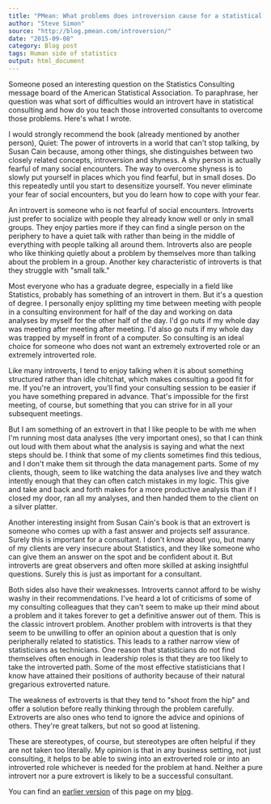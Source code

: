 ```yaml
---
title: "PMean: What problems does introversion cause for a statistical consultant?"
author: "Steve Simon"
source: "http://blog.pmean.com/introversion/"
date: "2015-09-08"
category: Blog post
tags: Human side of statistics
output: html_document
---
```


Someone posed an interesting question on the Statistics Consulting message board of the American Statistical Association. To paraphrase, her question was what sort of difficulties would an introvert have in statistical consulting and how do you teach those introverted consultants to overcome those problems. Here's what I wrote.

<!---More--->

I would strongly recommend the book (already mentioned by another person), Quiet: The power of introverts in a world that can't stop talking, by Susan Cain because, among other things, she distinguishes between two closely related concepts, introversion and shyness. A shy person is actually fearful of many social encounters. The way to overcome shyness is to slowly put yourself in places which you find fearful, but in small doses. Do this repeatedly until you start to desensitize yourself. You never eliminate your fear of social encounters, but you do learn how to cope with your fear.

An introvert is someone who is not fearful of social encounters. Introverts just prefer to socialize with people they already know well or only in small groups. They enjoy parties more if they can find a single person on the periphery to have a quiet talk with rather than being in the middle of everything with people talking all around them. Introverts also are people who like thinking quietly about a problem by themselves more than talking about the problem in a group. Another key characteristic of introverts is that they struggle with "small talk."

Most everyone who has a graduate degree, especially in a field like Statistics, probably has something of an introvert in them. But it's a question of degree. I personally enjoy splitting my time between meeting with people in a consulting environment for half of the day and working on data analyses by myself for the other half of the day. I'd go nuts if my whole day was meeting after meeting after meeting. I'd also go nuts if my whole day was trapped by myself in front of a computer. So consulting is an ideal choice for someone who does not want an extremely extroverted role or an extremely introverted role.

Like many introverts, I tend to enjoy talking when it is about something structured rather than idle chitchat, which makes consulting a good fit for me. If you're an introvert, you'll find your consulting session to be easier if you have something prepared in advance. That's impossible for the first meeting, of course, but something that you can strive for in all your subsequent meetings.

But I am something of an extrovert in that I like people to be with me when I'm running most data analyses (the very important ones), so that I can think out loud with them about what the analysis is saying and what the next steps should be. I think that some of my clients sometimes find this tedious, and I don't make them sit through the data management parts. Some of my clients, though, seem to like watching the data analyses live and they watch intently enough that they can often catch mistakes in my logic. This give and take and back and forth makes for a more productive analysis than if I closed my door, ran all my analyses, and then handed them to the client on a silver platter.

Another interesting insight from Susan Cain's book is that an extrovert is someone who comes up with a fast answer and projects self assurance. Surely this is important for a consultant. I don't know about you, but many of my clients are very insecure about Statistics, and they like someone who can give them an answer on the spot and be confident about it. But introverts are great observers and often more skilled at asking insightful questions. Surely this is just as important for a consultant.

Both sides also have their weaknesses. Introverts cannot afford to be wishy washy in their recommendations. I've heard a lot of criticisms of some of my consulting colleagues that they can't seem to make up their mind about a problem and it takes forever to get a definitive answer out of them. This is the classic introvert problem. Another problem with introverts is that they seem to be unwilling to offer an opinion about a question that is only peripherally related to statistics. This leads to a rather narrow view of statisticians as technicians. One reason that statisticians do not find themselves often enough in leadership roles is that they are too likely to take the introverted path. Some of the most effective statisticians that I know have attained their positions of authority because of their natural gregarious extroverted nature.

The weakness of extroverts is that they tend to "shoot from the hip" and offer a solution before really thinking through the problem carefully. Extroverts are also ones who tend to ignore the advice and opinions of others. They're great talkers, but not so good at listening.

These are stereotypes, of course, but stereotypes are often helpful if they are not taken too literally. My opinion is that in any business setting, not just consulting, it helps to be able to swing into an extroverted role or into an introverted role whichever is needed for the problem at hand. Neither a pure introvert nor a pure extrovert is likely to be a successful consultant.

You can find an [earlier version][sim1] of this page on my [blog][sim2].

[sim1]: http://blog.pmean.com/introversion/
[sim2]: http://blog.pmean.com
